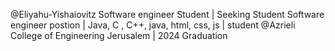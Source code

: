 @Eliyahu-Yishaiovitz
Software engineer Student | Seeking Student Software engineer postion | Java, C , C++, java, html, css, js | student @Azrieli College of Engineering Jerusalem | 2024 Graduation

